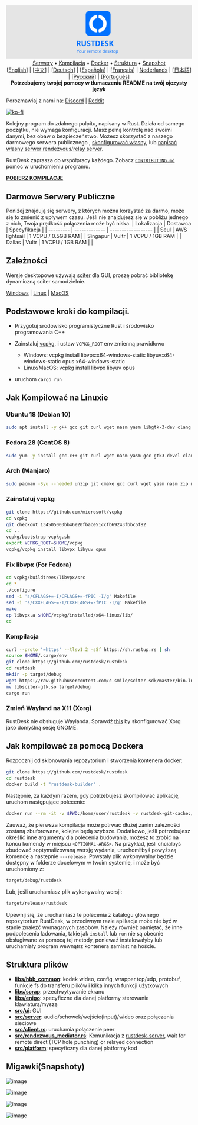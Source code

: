 <p align="center">
  <img src="logo-header.svg" alt="RustDesk - Your remote desktop"><br>
  <a href="#darmowe-serwery-publiczne">Serwery</a> •
  <a href="#podstawowe-kroki-do-kompilacji">Kompilacja</a> •
  <a href="#jak-kompilować-za-pomocą-dockera">Docker</a> •
  <a href="#struktura-plików">Struktura</a> •
  <a href="#migawkisnapshoty">Snapshot</a><br>
  [<a href="README.md">English</a>] | [<a href="README-ZH.md">中文</a>] | [<a href="README-DE.md">Deutsch</a>] | [<a href="README-ES.md">Española</a>] | [<a href="README-FR.md">Français</a>] | <a href="README-NL.md">Nederlands</a> | [<a href="README-JP.md">日本語</a>] | [<a href="README-RU.md">Русский</a>] | [<a href="README-PT.md">Português</a>]<br>
  <b>Potrzebujemy twojej pomocy w tłumaczeniu README na twój ojczysty język</b>
</p>

Porozmawiaj z nami na: [Discord](https://discord.gg/nDceKgxnkV) | [Reddit](https://www.reddit.com/r/rustdesk)

[![ko-fi](https://ko-fi.com/img/githubbutton_sm.svg)](https://ko-fi.com/I2I04VU09)

Kolejny program do zdalnego pulpitu, napisany w Rust. Działa od samego początku, nie wymaga konfiguracji. Masz pełną kontrolę nad swoimi danymi, bez obaw o bezpieczeństwo. Możesz skorzystać z naszego darmowego serwera publicznego , [skonfigurować własny](https://rustdesk.com/blog/id-relay-set/), lub [napisać własny serwer rendezvous/relay server](https://github.com/rustdesk/rustdesk-server-demo).

RustDesk zaprasza do współpracy każdego. Zobacz [`CONTRIBUTING.md`](CONTRIBUTING.md) pomoc w uruchomieniu programu.

[**POBIERZ KOMPILACJE**](https://github.com/rustdesk/rustdesk/releases)

## Darmowe Serwery Publiczne

Poniżej znajdują się serwery, z których można korzystać za darmo, może się to zmienić z upływem czasu. Jeśli nie znajdujesz się w pobliżu jednego z nich, Twoja prędkość połączenia może być niska.
| Lokalizacja | Dostawca | Specyfikacja |
| --------- | ------------- | ------------------ |
| Seul | AWS lightsail | 1 VCPU / 0.5GB RAM |
| Singapur | Vultr | 1 VCPU / 1GB RAM |
| Dallas | Vultr | 1 VCPU / 1GB RAM | |

## Zależności

Wersje desktopowe używają [sciter](https://sciter.com/) dla GUI, proszę pobrać bibliotekę dynamiczną sciter samodzielnie.

[Windows](https://raw.githubusercontent.com/c-smile/sciter-sdk/master/bin.win/x64/sciter.dll) |
[Linux](https://raw.githubusercontent.com/c-smile/sciter-sdk/master/bin.lnx/x64/libsciter-gtk.so) |
[MacOS](https://raw.githubusercontent.com/c-smile/sciter-sdk/master/bin.osx/libsciter.dylib)

## Podstawowe kroki do kompilacji.

- Przygotuj środowisko programistyczne Rust i środowisko programowania C++

- Zainstaluj [vcpkg](https://github.com/microsoft/vcpkg), i ustaw `VCPKG_ROOT` env zmienną prawidłowo

  - Windows: vcpkg install libvpx:x64-windows-static libyuv:x64-windows-static opus:x64-windows-static
  - Linux/MacOS: vcpkg install libvpx libyuv opus

- uruchom `cargo run`

## Jak Kompilować na Linuxie

### Ubuntu 18 (Debian 10)

```sh
sudo apt install -y g++ gcc git curl wget nasm yasm libgtk-3-dev clang libxcb-randr0-dev libxdo-dev libxfixes-dev libxcb-shape0-dev libxcb-xfixes0-dev libasound2-dev libpulse-dev cmake
```

### Fedora 28 (CentOS 8)

```sh
sudo yum -y install gcc-c++ git curl wget nasm yasm gcc gtk3-devel clang libxcb-devel libxdo-devel libXfixes-devel pulseaudio-libs-devel cmake alsa-lib-devel
```

### Arch (Manjaro)

```sh
sudo pacman -Syu --needed unzip git cmake gcc curl wget yasm nasm zip make pkg-config clang gtk3 xdotool libxcb libxfixes alsa-lib pulseaudio
```

### Zainstaluj vcpkg

```sh
git clone https://github.com/microsoft/vcpkg
cd vcpkg
git checkout 134505003bb46e20fbace51ccfb69243fbbc5f82
cd ..
vcpkg/bootstrap-vcpkg.sh
export VCPKG_ROOT=$HOME/vcpkg
vcpkg/vcpkg install libvpx libyuv opus
```

### Fix libvpx (For Fedora)

```sh
cd vcpkg/buildtrees/libvpx/src
cd *
./configure
sed -i 's/CFLAGS+=-I/CFLAGS+=-fPIC -I/g' Makefile
sed -i 's/CXXFLAGS+=-I/CXXFLAGS+=-fPIC -I/g' Makefile
make
cp libvpx.a $HOME/vcpkg/installed/x64-linux/lib/
cd
```

### Kompilacja

```sh
curl --proto '=https' --tlsv1.2 -sSf https://sh.rustup.rs | sh
source $HOME/.cargo/env
git clone https://github.com/rustdesk/rustdesk
cd rustdesk
mkdir -p target/debug
wget https://raw.githubusercontent.com/c-smile/sciter-sdk/master/bin.lnx/x64/libsciter-gtk.so
mv libsciter-gtk.so target/debug
cargo run
```

### Zmień Wayland na X11 (Xorg)

RustDesk nie obsługuje Waylanda. Sprawdź [this](https://docs.fedoraproject.org/en-US/quick-docs/configuring-xorg-as-default-gnome-session/) by skonfigurować Xorg jako domyślną sesję GNOME.

## Jak kompilować za pomocą Dockera

Rozpocznij od sklonowania repozytorium i stworzenia kontenera docker:

```sh
git clone https://github.com/rustdesk/rustdesk
cd rustdesk
docker build -t "rustdesk-builder" .
```

Następnie, za każdym razem, gdy potrzebujesz skompilować aplikację, uruchom następujące polecenie:

```sh
docker run --rm -it -v $PWD:/home/user/rustdesk -v rustdesk-git-cache:/home/user/.cargo/git -v rustdesk-registry-cache:/home/user/.cargo/registry -e PUID="$(id -u)" -e PGID="$(id -g)" rustdesk-builder
```

Zauważ, że pierwsza kompilacja może potrwać dłużej zanim zależności zostaną zbuforowane, kolejne będą szybsze. Dodatkowo, jeśli potrzebujesz określić inne argumenty dla polecenia budowania, możesz to zrobić na końcu komendy w miejscu `<OPTIONAL-ARGS>`. Na przykład, jeśli chciałbyś zbudować zoptymalizowaną wersję wydania, uruchomiłbyś powyższą komendę a następnie `---release`. Powstały plik wykonywalny będzie dostępny w folderze docelowym w twoim systemie, i może być uruchomiony z:

```sh
target/debug/rustdesk
```

Lub, jeśli uruchamiasz plik wykonywalny wersji:

```sh
target/release/rustdesk
```

Upewnij się, że uruchamiasz te polecenia z katalogu głównego repozytorium RustDesk, w przeciwnym razie aplikacja może nie być w stanie znaleźć wymaganych zasobów. Należy również pamiętać, że inne podpolecenia ładowania, takie jak `install` lub `run` nie są obecnie obsługiwane za pomocą tej metody, ponieważ instalowałyby lub uruchamiały program wewnątrz kontenera zamiast na hoście.

## Struktura plików

- **[libs/hbb_common](https://github.com/rustdesk/rustdesk/tree/master/libs/hbb_common)**: kodek wideo, config, wrapper tcp/udp, protobuf, funkcje fs do transferu plików i kilka innych funkcji użytkowych
- **[libs/scrap](https://github.com/rustdesk/rustdesk/tree/master/libs/scrap)**: przechwytywanie ekranu
- **[libs/enigo](https://github.com/rustdesk/rustdesk/tree/master/libs/enigo)**: specyficzne dla danej platformy sterowanie klawiaturą/myszą
- **[src/ui](https://github.com/rustdesk/rustdesk/tree/master/src/ui)**: GUI
- **[src/server](https://github.com/rustdesk/rustdesk/tree/master/src/server)**: audio/schowek/wejście(input)/wideo oraz połączenia sieciowe
- **[src/client.rs](https://github.com/rustdesk/rustdesk/tree/master/src/client.rs)**: uruchamia połączenie peer
- **[src/rendezvous_mediator.rs](https://github.com/rustdesk/rustdesk/tree/master/src/rendezvous_mediator.rs)**: Komunikacja z [rustdesk-server](https://github.com/rustdesk/rustdesk-server), wait for remote direct (TCP hole punching) or relayed connection
- **[src/platform](https://github.com/rustdesk/rustdesk/tree/master/src/platform)**: specyficzny dla danej platformy kod

## Migawki(Snapshoty)

![image](https://user-images.githubusercontent.com/71636191/113112362-ae4deb80-923b-11eb-957d-ff88daad4f06.png)

![image](https://user-images.githubusercontent.com/71636191/113112619-f705a480-923b-11eb-911d-97e984ef52b6.png)

![image](https://user-images.githubusercontent.com/71636191/113112857-3fbd5d80-923c-11eb-9836-768325faf906.png)

![image](https://user-images.githubusercontent.com/71636191/135385039-38fdbd72-379a-422d-b97f-33df71fb1cec.png)
